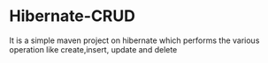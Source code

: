 # Hibernate-CRUD
It is a simple maven project on hibernate which performs the various operation like create,insert, update and delete

